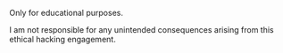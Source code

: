 Only for educational purposes.

I am not responsible for any unintended consequences arising from this ethical hacking engagement.
